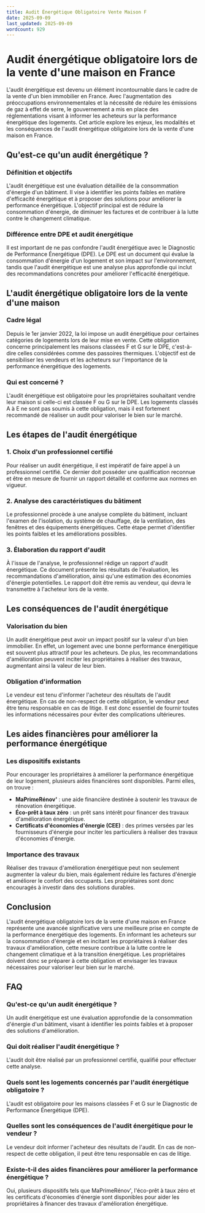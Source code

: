 ```yaml
---
title: Audit Énergétique Obligatoire Vente Maison F
date: 2025-09-09
last_updated: 2025-09-09
wordcount: 929
---
```


# Audit énergétique obligatoire lors de la vente d'une maison en France

L'audit énergétique est devenu un élément incontournable dans le cadre de la vente d'un bien immobilier en France. Avec l'augmentation des préoccupations environnementales et la nécessité de réduire les émissions de gaz à effet de serre, le gouvernement a mis en place des réglementations visant à informer les acheteurs sur la performance énergétique des logements. Cet article explore les enjeux, les modalités et les conséquences de l'audit énergétique obligatoire lors de la vente d'une maison en France.

## Qu'est-ce qu'un audit énergétique ?

### Définition et objectifs

L'audit énergétique est une évaluation détaillée de la consommation d'énergie d'un bâtiment. Il vise à identifier les points faibles en matière d'efficacité énergétique et à proposer des solutions pour améliorer la performance énergétique. L'objectif principal est de réduire la consommation d'énergie, de diminuer les factures et de contribuer à la lutte contre le changement climatique.

### Différence entre DPE et audit énergétique

Il est important de ne pas confondre l'audit énergétique avec le Diagnostic de Performance Énergétique (DPE). Le DPE est un document qui évalue la consommation d'énergie d'un logement et son impact sur l'environnement, tandis que l'audit énergétique est une analyse plus approfondie qui inclut des recommandations concrètes pour améliorer l'efficacité énergétique.

## L'audit énergétique obligatoire lors de la vente d'une maison

### Cadre légal

Depuis le 1er janvier 2022, la loi impose un audit énergétique pour certaines catégories de logements lors de leur mise en vente. Cette obligation concerne principalement les maisons classées F et G sur le DPE, c'est-à-dire celles considérées comme des passoires thermiques. L'objectif est de sensibiliser les vendeurs et les acheteurs sur l'importance de la performance énergétique des logements.

### Qui est concerné ?

L'audit énergétique est obligatoire pour les propriétaires souhaitant vendre leur maison si celle-ci est classée F ou G sur le DPE. Les logements classés A à E ne sont pas soumis à cette obligation, mais il est fortement recommandé de réaliser un audit pour valoriser le bien sur le marché.

## Les étapes de l'audit énergétique

### 1. Choix d'un professionnel certifié

Pour réaliser un audit énergétique, il est impératif de faire appel à un professionnel certifié. Ce dernier doit posséder une qualification reconnue et être en mesure de fournir un rapport détaillé et conforme aux normes en vigueur.

### 2. Analyse des caractéristiques du bâtiment

Le professionnel procède à une analyse complète du bâtiment, incluant l'examen de l'isolation, du système de chauffage, de la ventilation, des fenêtres et des équipements énergétiques. Cette étape permet d'identifier les points faibles et les améliorations possibles.

### 3. Élaboration du rapport d'audit

À l'issue de l'analyse, le professionnel rédige un rapport d'audit énergétique. Ce document présente les résultats de l'évaluation, les recommandations d'amélioration, ainsi qu'une estimation des économies d'énergie potentielles. Le rapport doit être remis au vendeur, qui devra le transmettre à l'acheteur lors de la vente.

## Les conséquences de l'audit énergétique

### Valorisation du bien

Un audit énergétique peut avoir un impact positif sur la valeur d'un bien immobilier. En effet, un logement avec une bonne performance énergétique est souvent plus attractif pour les acheteurs. De plus, les recommandations d'amélioration peuvent inciter les propriétaires à réaliser des travaux, augmentant ainsi la valeur de leur bien.

### Obligation d'information

Le vendeur est tenu d'informer l'acheteur des résultats de l'audit énergétique. En cas de non-respect de cette obligation, le vendeur peut être tenu responsable en cas de litige. Il est donc essentiel de fournir toutes les informations nécessaires pour éviter des complications ultérieures.

## Les aides financières pour améliorer la performance énergétique

### Les dispositifs existants

Pour encourager les propriétaires à améliorer la performance énergétique de leur logement, plusieurs aides financières sont disponibles. Parmi elles, on trouve :

- **MaPrimeRénov'** : une aide financière destinée à soutenir les travaux de rénovation énergétique.
- **Éco-prêt à taux zéro** : un prêt sans intérêt pour financer des travaux d'amélioration énergétique.
- **Certificats d'économies d'énergie (CEE)** : des primes versées par les fournisseurs d'énergie pour inciter les particuliers à réaliser des travaux d'économies d'énergie.

### Importance des travaux

Réaliser des travaux d'amélioration énergétique peut non seulement augmenter la valeur du bien, mais également réduire les factures d'énergie et améliorer le confort des occupants. Les propriétaires sont donc encouragés à investir dans des solutions durables.

## Conclusion

L'audit énergétique obligatoire lors de la vente d'une maison en France représente une avancée significative vers une meilleure prise en compte de la performance énergétique des logements. En informant les acheteurs sur la consommation d'énergie et en incitant les propriétaires à réaliser des travaux d'amélioration, cette mesure contribue à la lutte contre le changement climatique et à la transition énergétique. Les propriétaires doivent donc se préparer à cette obligation et envisager les travaux nécessaires pour valoriser leur bien sur le marché.

## FAQ

### Qu'est-ce qu'un audit énergétique ?

Un audit énergétique est une évaluation approfondie de la consommation d'énergie d'un bâtiment, visant à identifier les points faibles et à proposer des solutions d'amélioration.

### Qui doit réaliser l'audit énergétique ?

L'audit doit être réalisé par un professionnel certifié, qualifié pour effectuer cette analyse.

### Quels sont les logements concernés par l'audit énergétique obligatoire ?

L'audit est obligatoire pour les maisons classées F et G sur le Diagnostic de Performance Énergétique (DPE).

### Quelles sont les conséquences de l'audit énergétique pour le vendeur ?

Le vendeur doit informer l'acheteur des résultats de l'audit. En cas de non-respect de cette obligation, il peut être tenu responsable en cas de litige.

### Existe-t-il des aides financières pour améliorer la performance énergétique ?

Oui, plusieurs dispositifs tels que MaPrimeRénov', l'éco-prêt à taux zéro et les certificats d'économies d'énergie sont disponibles pour aider les propriétaires à financer des travaux d'amélioration énergétique.